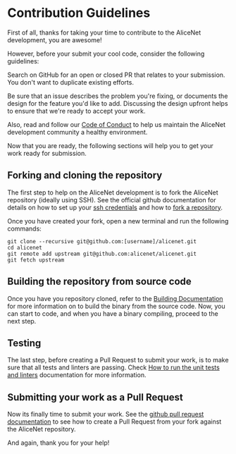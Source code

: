 # Contribution Guidelines

First of all, thanks for taking your time to contribute to the AliceNet development, you are awesome!

However, before your submit your cool code, consider the following guidelines:

Search on GitHub for an open or closed PR that relates to your submission. You don't want to duplicate existing efforts.

Be sure that an issue describes the problem you're fixing, or documents the design for the feature you'd like to add. Discussing the design upfront helps to ensure that we're ready to accept your work.

Also, read and follow our [Code of Conduct](CODE_OF_CONDUCT.md) to help us maintain the AliceNet development community a healthy environment.

Now that you are ready, the following sections will help you to get your work ready for submission.

## Forking and cloning the repository

The first step to help on the AliceNet development is to fork the AliceNet repository (ideally using SSH). See the official github documentation for details on how to set up your [ssh credentials](https://docs.github.com/en/authentication/connecting-to-github-with-ssh) and how to [fork a repository](https://docs.github.com/en/get-started/quickstart/fork-a-repo#forking-a-repository).

Once you have created your fork, open a new terminal and run the following commands:

```shell
git clone --recursive git@github.com:[username]/alicenet.git
cd alicenet
git remote add upstream git@github.com:alicenet/alicenet.git
git fetch upstream
```

## Building the repository from source code

Once you have you repository cloned, refer to the [Building Documentation](./docs/BUILD.md) for more information on to build the binary from the source code. Now, you can start to code, and when you have a binary compiling, proceed to the next step.

## Testing

The last step, before creating a Pull Request to submit your work, is to make sure that all tests and linters are passing. Check [How to run the unit tests and linters](./docs/TESTING.md) documentation for more information.

## Submitting your work as a Pull Request

Now its finally time to submit your work. See the [github pull request documentation](https://docs.github.com/en/pull-requests/collaborating-with-pull-requests/proposing-changes-to-your-work-with-pull-requests/creating-a-pull-request-from-a-fork) to see how to create a Pull Request from your fork against the AliceNet repository.

And again, thank you for your help!
